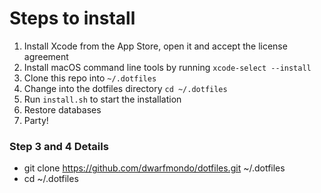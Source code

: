 # Steps to install

1. Install Xcode from the App Store, open it and accept the license agreement
2. Install macOS command line tools by running `xcode-select --install`
3. Clone this repo into `~/.dotfiles`
4. Change into the dotfiles directory `cd ~/.dotfiles`
5. Run `install.sh` to start the installation
6. Restore databases
7. Party!

### Step 3 and 4 Details
* git clone https://github.com/dwarfmondo/dotfiles.git ~/.dotfiles 
* cd ~/.dotfiles

